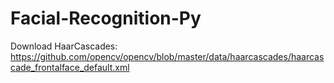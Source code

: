 # Facial-Recognition-Py

Download HaarCascades: https://github.com/opencv/opencv/blob/master/data/haarcascades/haarcascade_frontalface_default.xml
